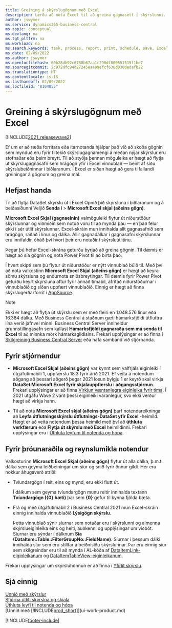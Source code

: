 ```yaml
---
title: Greining á skýrslugögnum með Excel
description: Lærðu að nota Excel til að greina gagnasett í skýrslunni.
author: jswymer
ms.service: dynamics365-business-central
ms.topic: conceptual
ms.devlang: na
ms.tgt_pltfrm: na
ms.workload: na
ms.search.keywords: task, process, report, print, schedule, save, Excel, PDF, Word, dataset
ms.date: 02/09/2022
ms.author: jswymer
ms.openlocfilehash: 60b28db92c6788b67aa1c290df800551515f1be7
ms.sourcegitcommit: 2c972dfc94d27245eaa99efcf638d030dedafb22
ms.translationtype: HT
ms.contentlocale: is-IS
ms.lasthandoff: 02/09/2022
ms.locfileid: "8104055"
---
```

# <a name="analyzing-report-data-with-excel"></a>Greining á skýrslugögnum með Excel

[!INCLUDE[2021_releasewave2](includes/2021_releasewave2.md)]

Ef um er að ræða forritara eða ítarnotanda hjálpar það við að skoða gögnin sem mynduð eru fyrir tiltekið skýrslugagnamengi á meðan nýjar skýrslur eru stofnaðar eða þeim breytt. Til að styðja þennan möguleika er hægt að flytja út skýrslugagnasafn sem hrágögn yfir í Excel vinnublað &mdash; beint af síðu skýrslubeiðninnar í biðlaranum. Í Excel er síðan hægt að gera tilfallandi greiningar á gögnum og greina mál.

## <a name="get-started"></a>Hefjast handa

Til að flytja DataSet skýrslu út í Excel Opnið þið skýrsluna í biðlaranum og á beiðasíðunni Veljið **Senda í** > **Microsoft Excel skjal (aðeins gögn)**. 

**Microsoft Excel Skjal (gagnaeinin)** valmöguleiki flytur út niðurstöður skýrslunnar og viðmiðin sem notuð voru til að mynda þau &mdash; en það felur ekki í sér útlit skýrslunnar. Excel-skráin mun innihalda allt gagnasafnið sem hrágögn, raðað í línur og dálka. Allir gagnadálkar í gagnasafni skýrslunnar eru innifaldir, óháð því hvort þeir eru notaðir í skýrsluútlitinu.

Þegar þú hefur Excel-skrána geturðu byrjað að greina gögnin. Til dæmis er hægt að sía gögnin og nota Power Pivot til að birta það.

Í hvert skipti sem þú flytur út niðurstöður er nýtt vinnublað búið til. Með því að nota valkostinn **Microsoft Excel Skjal (aðeins gögn)** er hægt að keyra sömu skýrsluna og endurnota sniðsbreytingar. Til dæmis fyrir Power Pivot geturðu keyrt skýrsluna aftur fyrir annað tímabil, afritað niðurstöðurnar í vinnublaðið og síðan uppfært vinnublaðið. Einnig er hægt að finna skýrslugerðarforrit í [AppSource](https://appsource.microsoft.com/).

> [!NOTE]
> Ekki er hægt að flytja út skýrslu sem er með fleiri en 1.048.576 línur eða 16.384 dálka. Með Business Central á staðnum gæti hámarksfjöldi útfluttra lína verið jafnvel minni. Business Central Server inniheldur grunnstillingasafn sem kallast **Hámarksfjöldi gagnaraða sem má senda til Excel** til að minnka mörk hámarksgildisins. Frekari upplýsingar er að finna í [Skilgreining Business Central Server](/dynamics365/business-central/dev-itpro/administration/configure-server-instance#General) eða hafa samband við stjórnanda.

## <a name="for-administrators"></a>Fyrir stjórnendur

- **Microsoft Excel Skjal (aðeins gögn)** var kynnt sem valfrjáls eiginleiki í útgáfutímabili 1, uppfærslu 18.3 fyrir árið 2021. Ef veita á notendum aðgang að þessari aðgerð þegar 2021 losun bylgju 1 er keyrð skal virkja **DataSet Microsoft Excel fyrir skjalauppfærslu** í **aðgangsstjórnun**. Frekari upplýsingar er að finna [Virkjun væntanlegra eiginleika fyrir tíma](/dynamics365/business-central/dev-itpro/administration/feature-management). Í 2021 útgáfu Wave 2 varð þessi eiginleiki varanlegur, svo ekki verður hægt að virkja hann.

- Til að nota **Microsoft Excel skjal (aðeins gögn)** þarf notendareikninga að **Leyfa útflutningsskýrslu útflutnings-DataSet yfir Excel** -heimild. Hægt er að veita notendum þessa heimild með því að **úthluta verkfærum** eða **Flytja út skýrslu með Excel** heimildinni. Frekari upplýsingar eru í [Úthluta leyfum til notenda og hópa](ui-define-granular-permissions.md).  

## <a name="for-developers-and-advanced-users"></a>Fyrir þróunaraðila og reynslumikla notendur

Valkosturinn **Microsoft Excel Skjal (aðeins gögn)** flytur út alla dálka, þ.m.t. dálka sem geyma leiðbeiningar um síur og snið fyrir önnur gildi. Hér eru nokkur áhugaverð atriði:

- Tvíundargögn í reit, eins og mynd, eru ekki flutt út.

  Í dálkum sem geyma tvíundargögn munu reitir innihalda textann **Tvíundargögn ({0} bæti)** þar sem **{0}** gefur til kynna fjölda bæta.
- Frá og með útgáfutímabil 2 í Business Central 2021 mun Excel-skráin einnig innihalda vinnublaðið **Lýsigögn skýrslu**.

  Þetta vinnublað sýnir síurnar sem notaðar eru í skýrslunni og almenna skýrslueiginleika eins og heiti, auðkenni og upplýsingar um viðbót. Síurnar eru sýndar í dálknum **Sía (DataItem::Table::FilterGroupNo::FieldName)**. Síurnar í þessum dálki innihalda síur sem eru stilltar á beiðnisíðu skýrslunnar. Þar eru einnig síur sem skilgreindar eru til að mynda í AL-kóða af [DataItemLink-eiginleikanum](/dynamics365/business-central/dev-itpro/developer/properties/devenv-dataitemlink-reports-property) og [DataItemTableView-eiginleikanum](/dynamics365/business-central/dev-itpro/developer/properties/devenv-dataitemtableview-property).

Frekari upplýsingar um skýrsluhönnun er að finna í [Yfirlit skýrslu](/dynamics365/business-central/dev-itpro/developer/devenv-reports).

## <a name="see-also"></a>Sjá einnig

[Unnið með skýrslur](ui-work-report.md)  
[Stjórna útliti skýrslna og skjala](ui-manage-report-layouts.md)  
[Úthluta leyfi til notenda og hópa](ui-define-granular-permissions.md)  
[Unnið með [!INCLUDE[prod_short](includes/prod_short.md)]](ui-work-product.md)

[!INCLUDE[footer-include](includes/footer-banner.md)]